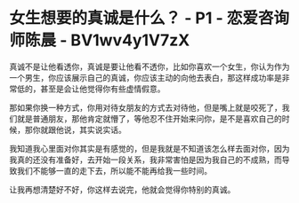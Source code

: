 # 女生想要的真诚是什么？ - P1 - 恋爱咨询师陈晨 - BV1wv4y1V7zX

真诚不是让他看透你，真诚是要让他看不透你，比如你喜欢一个女生，你认为作为一个男生，你应该展示自己的真诚，你应该主动的向他去表白，那这样成功率是非常低的，甚至是会让他觉得你有些虚情假意。

那如果你换一种方式，你用对待女朋友的方式去对待他，但是嘴上就是咬死了，我们就是普通朋友，那他肯定就懵了，等他忍不住开始来问你，是不是喜欢自己的时候，那你就跟他说，其实说实话。

我知道我心里面对你其实是有感觉的，但是我就是不知道该怎么样去面对你，因为我真的还没有准备好，去开始一段关系，我非常害怕是因为我自己的不成熟，而导致我们不能够一直的走下去，所以能不能再给我一些时间。

让我再想清楚好不好，你这样去说完，他就会觉得你特别的真诚。